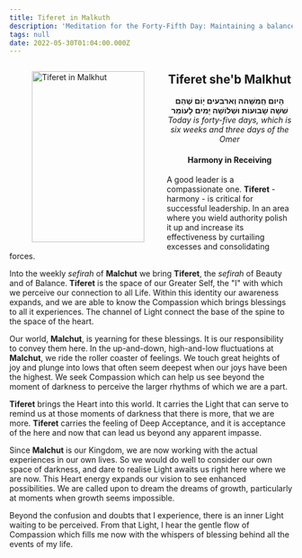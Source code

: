 ```yaml
---
title: Tiferet in Malkuth
description: 'Meditation for the Forty-Fifth Day: Maintaining a balanced receptivity'
tags: null
date: 2022-05-30T01:04:00.000Z
---
```

<a href="https://www.chabad.org/holidays/sefirah/omer-count_cdo/jewish/Count-the-Omer.htm">
<i class="fa fa-file" aria-hidden="true"></i></a>

<figure style='float: left'>
 <a href='/posts/img/freedom/week7/7.3-Tiferet_in_Malkhut.png' target="_blank">
   <img src='/posts/img/freedom/week7/7.3-Tiferet_in_Malkhut_s.png' alt='Tiferet in Malkhut' width='200' height='304' />
 </a>
</figure>

<div style="text-align:center">
<h2>Tiferet she'b Malkhut</h2>
<span dir="rtl"><b>הָיום חְַמִשָּׁהה וְארבעים יָוֹם שֶׁהֵם שִׁשָּׁה שָׁבוּעוֹת וּשְׁלוֹשָׁה יָמִים לָעוֹמֵר</b></span>
<br />
<i>ֹToday is forty-five days, which is six weeks and three days of the Omer</i>
</p>

<h4>Harmony in Receiving</h4>

</div>

<div class="abstract">

A good leader is a compassionate one. **Tiferet** - harmony - is critical for successful leadership. In an area where you wield authority  polish it up and increase its effectiveness by curtailing excesses and consolidating forces.
</div>

Into the weekly _sefirah_ of **Malchut** we bring **Tiferet**, the _sefirah_ of Beauty and of Balance. **Tiferet** is the space of our Greater Self, the "I" with which we perceive our connection to all Life. Within this identity our awareness expands, and we are able to know the Compassion which brings blessings to all it experiences. The channel of Light connect the base of the spine to the space of the heart.

Our world, **Malchut**, is yearning for these blessings. It is our responsibility to convey them here. In the up-and-down, high-and-low fluctuations at **Malchut**, we ride the roller coaster of feelings. We touch great heights of joy and plunge into lows that often seem deepest when our joys have been the highest. We seek Compassion which can help us see beyond the moment of darkness to perceive the larger rhythms of which we are a part.

**Tiferet** brings the Heart into this world. It carries the Light that can serve to remind us at those moments of darkness that there is more, that we are more. **Tiferet** carries the feeling of Deep Acceptance, and it is acceptance of the here and now that can lead us beyond any apparent impasse.

Since **Malchut** is our Kingdom, we are now working with the actual experiences in our own lives. So we would do well to consider our own space of darkness, and dare to realise Light awaits us right here where we are now. This Heart energy expands our vision to see enhanced possibilities. We are called upon to dream the dreams of growth, particularly at moments when growth seems impossible.

<div class="abstract">

Beyond the confusion and doubts that I experience, there is an inner Light waiting to be perceived. From that Light, I hear the gentle flow of Compassion which fills me now with the whispers of blessing behind all the events of my life.

</div>
